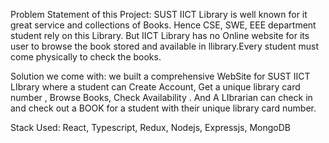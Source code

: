 Problem Statement of this Project:
SUST IICT Library is well known for it great service and collections of Books. Hence CSE, SWE, EEE department student rely on this Library.
But IICT Library has no Online website for its user to browse the book stored and available in llibrary.Every student must come physically to check the books.


Solution we come with:
we built a comprehensive WebSite for SUST IICT LIbrary where a student can Create Account, Get a unique library card number , Browse Books, Check Availability .
And A LIbrarian can check in and check out a BOOK for a student with their unique library card number.


Stack Used:
React, Typescript, Redux, Nodejs, Expressjs, MongoDB
